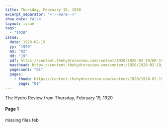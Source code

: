 ```yaml
---
title: Thursday, February 19, 1920
excerpt_separator: "<!--more-->"
show_date: false
layout: issue
tags:
  - "1920"
issue:
  date: 1920-02-19
  yy: "1920"
  mm: "02"
  dd: "19"
  pdf: https://content.thehydroreview.com/content/1920/1920-02-19/HR-1920-02-19.pdf
  masthead: https://content.thehydroreview.com/content/1920/1920-02-19/masthead/HR-1920-02-19.jpg
  pagecount: "01"
  pages:
    - thumb: https://content.thehydroreview.com/content/1920/1920-02-19/thumbnails/HR-1920-02-19-01.jpg
      page: "01"
---
```


The Hydro Review from Thursday, February 19, 1920

<!--more-->

<h4>Page 1</h4>
<p>missing files feb</p>
